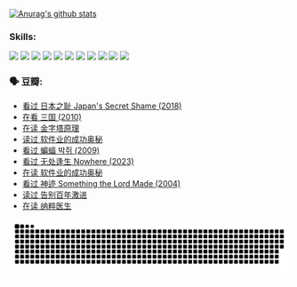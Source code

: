 
[![Anurag's github stats](https://github-readme-stats.vercel.app/api?username=w940853815)](https://github.com/anuraghazra/github-readme-stats)

### Skills:

<code><img height="32" src="https://cdn.jsdelivr.net/npm/simple-icons@v5/icons/python.svg"></code>
<code><img height="32" src="https://cdn.jsdelivr.net/npm/simple-icons@v5/icons/javascript.svg"></code>
<code><img height="32" src="https://cdn.jsdelivr.net/npm/simple-icons@v5/icons/django.svg"></code>
<code><img height="32" src="https://cdn.jsdelivr.net/npm/simple-icons@v5/icons/flask.svg"></code>
<code><img height="32" src="https://cdn.jsdelivr.net/npm/simple-icons@v5/icons/vuetify.svg"></code>
<code><img height="32" src="https://cdn.jsdelivr.net/npm/simple-icons@v5/icons/git.svg"></code>
<code><img height="32" src="https://cdn.jsdelivr.net/npm/simple-icons@v5/icons/docker.svg"></code>
<code><img height="32" src="https://cdn.jsdelivr.net/npm/simple-icons@v5/icons/postgresql.svg"></code>
<code><img height="32" src="https://cdn.jsdelivr.net/npm/simple-icons@v5/icons/elasticsearch.svg"></code>
<code><img height="32" src="https://cdn.jsdelivr.net/npm/simple-icons@v5/icons/macos.svg"></code>
<code><img height="32" src="https://cdn.jsdelivr.net/npm/simple-icons@v5/icons/linux.svg"></code>

### 🗣 豆瓣:

<!-- DOUBAN-ACTIVITIES:START -->
- [看过 日本之耻 Japan's Secret Shame‎ (2018)](https://www.douban.com/people/136069238/status/4431579101/?_i=00763357)
- [在看 三国‎ (2010)](https://www.douban.com/people/136069238/status/4430559482/?_i=00763357)
- [在读 金字塔原理](https://www.douban.com/people/136069238/status/4424812753/?_i=00763357)
- [读过 软件业的成功奥秘](https://www.douban.com/people/136069238/status/4424809958/?_i=00763357)
- [看过 蝙蝠 박쥐‎ (2009)](https://www.douban.com/people/136069238/status/4422787315/?_i=00763357)
- [看过 无处逢生 Nowhere‎ (2023)](https://www.douban.com/people/136069238/status/4416454713/?_i=00763357)
- [在读 软件业的成功奥秘](https://www.douban.com/people/136069238/status/4414815312/?_i=00763357)
- [看过 神迹 Something the Lord Made‎ (2004)](https://www.douban.com/people/136069238/status/4409691983/?_i=00763357)
- [读过 告别百年激进](https://www.douban.com/people/136069238/status/4406414036/?_i=00763357)
- [在读 纳粹医生](https://www.douban.com/people/136069238/status/4406413750/?_i=00763357)
<!-- DOUBAN-ACTIVITIES:END -->


![Snake animation](https://raw.githubusercontent.com/w940853815/w940853815/output/github-contribution-grid-snake.svg)

<!--
**w940853815/w940853815** is a ✨ _special_ ✨ repository because its `README.md` (this file) appears on your GitHub profile.

Here are some ideas to get you started:

- 🔭 I’m currently working on ...
- 🌱 I’m currently learning ...
- 👯 I’m looking to collaborate on ...
- 🤔 I’m looking for help with ...
- 💬 Ask me about ...
- 📫 How to reach me: ...
- 😄 Pronouns: ...
- ⚡ Fun fact: ...
-->
